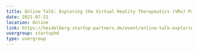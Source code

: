 ```yaml
---
title: Online Talk: Exploring the Virtual Reality Therapeutics (VRx) Pathway
date: 2021-07-21
location: Online
link: https://heidelberg-startup-partners.de/event/online-talk-exploring-the-virtual-reality-therapeutics-vrx-pathway/
usergroup: startuphd
type: usergroup
---
```

